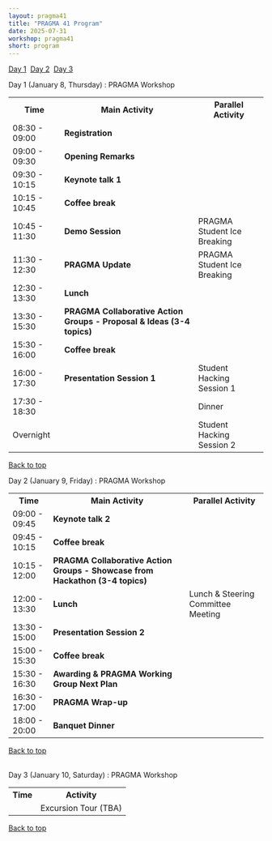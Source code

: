 ```yaml
---
layout: pragma41
title: "PRAGMA 41 Program"
date: 2025-07-31
workshop: pragma41
short: program
---
```


<a class="DPage_Pragma41" href="#day1">Day 1</a>&nbsp;&nbsp;<a class="DPage_Pragma41" href="#day2">Day 2</a>&nbsp;&nbsp;<a class="DPage_Pragma41" href="#day3">Day 3</a>

<div class="border41" id="day1">Day 1 (January 8, Thursday) : PRAGMA Workshop</div>
<table class="program40">
  <tbody><tr>
    <th>Time</th>
    <th>Main Activity</th>
    <th>Parallel Activity</th>
  </tr>
  <tr>
    <td>08:30 - 09:00</td>
    <td><b>Registration</b></td>
    <td></td>
  </tr>
  <tr>
    <td>09:00 - 09:30</td>
    <td><b>Opening Remarks</b></td>
    <td></td>
  </tr>
  <tr>
    <td>09:30 - 10:15</td>
    <td><b>Keynote talk 1</b></td>
    <td></td>
  </tr>
  <tr>
    <td>10:15 - 10:45</td>
    <td><b>Coffee break</b></td>
    <td></td>
  </tr>
  <tr>
    <td>10:45 - 11:30</td>
    <td><b>Demo Session</b></td>
    <td>PRAGMA Student Ice Breaking</td>
  </tr>
  <tr>
    <td>11:30 - 12:30</td>
    <td><b>PRAGMA Update</b></td>
    <td>PRAGMA Student Ice Breaking</td>
  </tr>
  <tr>
    <td>12:30 - 13:30</td>
    <td><b>Lunch</b></td>
    <td></td>
  </tr>
  <tr>
    <td>13:30 - 15:30</td>
    <td><b>PRAGMA Collaborative Action Groups - Proposal & Ideas (3-4 topics)</b></td>
    <td></td>
  </tr>
  <tr>
    <td>15:30 - 16:00</td>
    <td><b>Coffee break</b></td>
    <td></td>
  </tr>
  <tr>
    <td>16:00 - 17:30</td>
    <td><b>Presentation Session 1</b></td>
    <td>Student Hacking Session 1</td>
  </tr>
  <tr>
    <td>17:30 - 18:30</td>
    <td></td>
    <td>Dinner</td>
  </tr>
  <tr>
    <td>Overnight</td>
    <td></td>
    <td>Student Hacking Session 2</td>
  </tr>
</tbody></table>

[Back to top](/pragma41-program)

<div class="border41" id="day2">Day 2 (January 9, Friday) : PRAGMA Workshop </div>

<table class="program40">
  <tbody><tr>
    <th>Time</th>
    <th>Main Activity</th>
    <th>Parallel Activity</th>
  </tr>
  <tr>
    <td>09:00 - 09:45</td>
    <td><b>Keynote talk 2</b></td>
    <td></td>
  </tr>
  <tr>
    <td>09:45 - 10:15</td>
    <td><b>Coffee break</b></td>
    <td></td>
  </tr>
  <tr>
    <td>10:15 - 12:00</td>
    <td><b>PRAGMA Collaborative Action Groups - Showcase from Hackathon (3-4 topics)</b></td>
    <td></td>
  </tr>
  <tr>
    <td>12:00 - 13:30</td>
    <td><b>Lunch</b></td>
    <td>Lunch & Steering Committee Meeting</td>
  </tr>
  <tr>
    <td>13:30 - 15:00</td>
    <td><b>Presentation Session 2</b></td>
    <td></td>
  </tr>
  <tr>
    <td>15:00 - 15:30</td>
    <td><b>Coffee break</b></td>
    <td></td>
  </tr>
  <tr>
    <td>15:30 - 16:30</td>
    <td><b>Awarding & PRAGMA Working Group Next Plan</b></td>
    <td></td>
  </tr>
  <tr>
    <td>16:30 - 17:00</td>
    <td><b>PRAGMA Wrap-up</b></td>
    <td></td>
  </tr>
  <tr>
    <td>18:00 - 20:00</td>
    <td><b>Banquet Dinner</b></td>
    <td></td>
  </tr>
</tbody></table>

[Back to top](/pragma41-program)

<br>

<div class="border41" id="day3">Day 3 (January 10, Saturday) : PRAGMA Workshop </div>

<table class="program40">
  <tbody><tr>
    <th>Time</th>
    <th>Activity</th>
  </tr>
  <tr>
    <td></td>
    <td>Excursion Tour (TBA)</td>
  </tr>
</tbody></table>

[Back to top](/pragma41-program)

<br>

